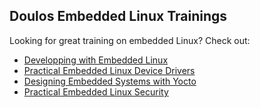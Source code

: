 ## Doulos Embedded Linux Trainings 

Looking for great training on embedded Linux? 
Check out:
- [Developping with Embedded Linux](https://www.doulos.com/training/arm-and-embedded-software/linuxyocto/developing-with-embedded-linux-online/)
- [Practical Embedded Linux Device Drivers](https://www.doulos.com/training/arm-and-embedded-software/linuxyocto/practical-embedded-linux-device-drivers-online/)
- [Designing Embedded Systems with Yocto](https://www.doulos.com/training/arm-and-embedded-software/linuxyocto/designing-embedded-systems-with-yocto-online/)
- [Practical Embedded Linux Security](https://www.doulos.com/training/arm-and-embedded-software/security/practical-embedded-linux-security-online/)

